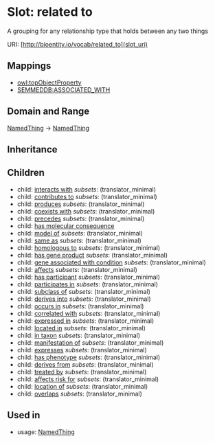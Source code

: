 # Slot: related to


A grouping for any relationship type that holds between any two things

URI: [http://bioentity.io/vocab/related_to](slot_uri)
## Mappings

 * [owl:topObjectProperty](http://purl.obolibrary.org/obo/owl_topObjectProperty)
 * [SEMMEDDB:ASSOCIATED_WITH](http://purl.obolibrary.org/obo/SEMMEDDB_ASSOCIATED_WITH)
## Domain and Range

[NamedThing](NamedThing.md) -> [NamedThing](NamedThing.md)
## Inheritance

## Children

 *  child: [interacts with](interacts_with.md) *subsets*: (translator_minimal)
 *  child: [contributes to](contributes_to.md) *subsets*: (translator_minimal)
 *  child: [produces](produces.md) *subsets*: (translator_minimal)
 *  child: [coexists with](coexists_with.md) *subsets*: (translator_minimal)
 *  child: [precedes](precedes.md) *subsets*: (translator_minimal)
 *  child: [has molecular consequence](has_molecular_consequence.md)
 *  child: [model of](model_of.md) *subsets*: (translator_minimal)
 *  child: [same as](same_as.md) *subsets*: (translator_minimal)
 *  child: [homologous to](homologous_to.md) *subsets*: (translator_minimal)
 *  child: [has gene product](has_gene_product.md) *subsets*: (translator_minimal)
 *  child: [gene associated with condition](gene_associated_with_condition.md) *subsets*: (translator_minimal)
 *  child: [affects](affects.md) *subsets*: (translator_minimal)
 *  child: [has participant](has_participant.md) *subsets*: (translator_minimal)
 *  child: [participates in](participates_in.md) *subsets*: (translator_minimal)
 *  child: [subclass of](subclass_of.md) *subsets*: (translator_minimal)
 *  child: [derives into](derives_into.md) *subsets*: (translator_minimal)
 *  child: [occurs in](occurs_in.md) *subsets*: (translator_minimal)
 *  child: [correlated with](correlated_with.md) *subsets*: (translator_minimal)
 *  child: [expressed in](expressed_in.md) *subsets*: (translator_minimal)
 *  child: [located in](located_in.md) *subsets*: (translator_minimal)
 *  child: [in taxon](in_taxon.md) *subsets*: (translator_minimal)
 *  child: [manifestation of](manifestation_of.md) *subsets*: (translator_minimal)
 *  child: [expresses](expresses.md) *subsets*: (translator_minimal)
 *  child: [has phenotype](has_phenotype.md) *subsets*: (translator_minimal)
 *  child: [derives from](derives_from.md) *subsets*: (translator_minimal)
 *  child: [treated by](treated_by.md) *subsets*: (translator_minimal)
 *  child: [affects risk for](affects_risk_for.md) *subsets*: (translator_minimal)
 *  child: [location of](location_of.md) *subsets*: (translator_minimal)
 *  child: [overlaps](overlaps.md) *subsets*: (translator_minimal)
## Used in

 *  usage: [NamedThing](NamedThing.md)
